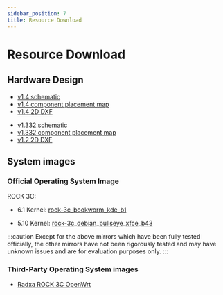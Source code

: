 ```yaml
---
sidebar_position: 7
title: Resource Download
---
```


# Resource Download

## Hardware Design

<Tabs queryString="Hardware">
<TabItem value="V1.4">

- [v1.4 schematic](https://dl.radxa.com/rock3/docs/hw/3c/v1400/radxa_rock_3c_v1400_schematic.pdf)
- [v1.4 component placement map](https://dl.radxa.com/rock3/docs/hw/3c/v1400/radxa_rock_3c_v1400_component_placement_map.pdf)
- [v1.4 2D DXF](https://dl.radxa.com/rock3/docs/hw/3c/v1400/radxa_rock_3c_v1400_2d_dxf.zip)

</TabItem>
<TabItem value="V1.3">

- [v1.332 schematic](https://dl.radxa.com/rock3/docs/hw/3c/v1332/radxa_rock_3c_v1332_schematic.pdf)
- [v1.332 component placement map](https://dl.radxa.com/rock3/docs/hw/3c/v1332/radxa_rock_3c_v1332_component_placement_map.pdf)
- [v1.2 2D DXF](https://dl.radxa.com/rock3/docs/hw/3c/radxa_rock_3c_2d_dxf.zip)

</TabItem>
</Tabs>

## System images

### Official Operating System Image

ROCK 3C:

- 6.1 Kernel: [rock-3c_bookworm_kde_b1](https://github.com/radxa-build/rock-3c/releases/download/rsdk-b1/rock-3c_bookworm_kde_b1.output_512.img.xz)

- 5.10 Kernel: [rock-3c_debian_bullseye_xfce_b43](https://github.com/radxa-build/rock-3c/releases/download/b43/rock-3c_debian_bullseye_xfce_b43.img.xz)

:::caution
Except for the above mirrors which have been fully tested officially, the other mirrors have not been rigorously tested and may have unknown issues and are for evaluation purposes only.
:::

### Third-Party Operating System images

- [Radxa ROCK 3C OpenWrt](https://openwrt.org/toh/hwdata/radxa/radxa_rock_3c)
